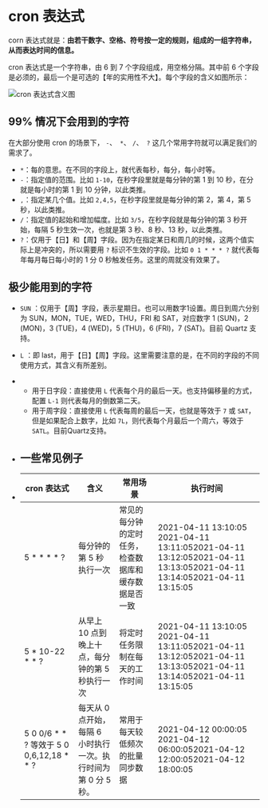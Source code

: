 # cron 表达式

corn 表达式就是：**由若干数字、空格、符号按一定的规则，组成的一组字符串，从而表达时间的信息。**

cron 表达式是一个字符串，由 6 到 7 个字段组成，用空格分隔。其中前 6 个字段是必须的，最后一个是可选的【年的实用性不大】。每个字段的含义如图所示：

![cron 表达式含义图](https://gitee.com/DoubleZHEz/mine/raw/main/ImageRepository/Library/cron%20%E8%A1%A8%E8%BE%BE%E5%BC%8F%E5%90%AB%E4%B9%89%E5%9B%BE.png)

## 99% 情况下会用到的字符

在大部分使用 cron 的场景下， `-`、` *`、 `/`、` ?`  这几个常用字符就可以满足我们的需求了。

- `*`：每的意思。在不同的字段上，就代表每秒，每分，每小时等。
- `-`：指定值的范围。比如 `1-10`，在秒字段里就是每分钟的第 1 到 10 秒，在分就是每小时的第 1 到 10 分钟，以此类推。
- `,`：指定某几个值。比如 `2,4,5`，在秒字段里就是每分钟的第 2，第 4，第 5 秒，以此类推。
- `/`：指定值的起始和增加幅度。比如 `3/5`，在秒字段就是每分钟的第 3 秒开始，每隔 5 秒生效一次，也就是第 3 秒、8 秒、13 秒，以此类推。
- `?`：仅用于【日】和【周】字段。因为在指定某日和周几的时候，这两个值实际上是冲突的，所以需要用 `?` 标识不生效的字段。比如 `0 1 * * * ?` 就代表每年每月每日每小时的 1 分 0 秒触发任务。这里的周就没有效果了。

## 极少能用到的字符

- `SUN` ：仅用于【周】字段，表示星期日。也可以用数字1设置。周日到周六分别为 SUN，MON，TUE，WED，THU，FRI 和 SAT，对应数字 1 (SUN)，2 (MON)，3 (TUE)，4 (WED)，5 (THU)，6 (FRI)，7 (SAT)。目前 Quartz 支持。

- `L` ：即 last，用于【日】【周】字段。这里需要注意的是，在不同的字段的不同使用方式，其含义有所差别。

- - 用于日字段：直接使用 `L` 代表每个月的最后一天。也支持偏移量的方式，配置 `L-1` 则代表每月的倒数第二天。
  - 用于周字段：直接使用 `L` 代表每周的最后一天，也就是等效于 `7` 或 `SAT`，但是如果配合上数字，比如 `7L`，则代表每个月最后一个周六，等效于 `SATL`。目前Quartz支持。

- ## 一些常见例子

- | cron 表达式                               | 含义                                                         | 常用场景                                             | 执行时间                                                     |
  | ----------------------------------------- | ------------------------------------------------------------ | ---------------------------------------------------- | ------------------------------------------------------------ |
  | 5 * * * * ?                               | 每分钟的第 5 秒执行一次                                      | 常见的每分钟的定时任务，检查数据库和缓存数据是否一致 | 2021-04-11 13:10:05 2021-04-11 13:11:052021-04-11 13:12:052021-04-11 13:13:052021-04-11 13:14:052021-04-11 13:15:05 |
  | 5 * 10-22 * * ?                           | 从早上 10 点到晚上十点，每分钟的第 5 秒执行一次              | 将定时任务限制在每天的工作时间                       | 2021-04-11 13:10:05 2021-04-11 13:11:052021-04-11 13:12:052021-04-11 13:13:052021-04-11 13:14:052021-04-11 13:15:05 |
  | 5 0 0/6 * * ?  等效于 5 0 0,6,12,18 * * ? | 每天从 0 点开始，每隔 6 小时执行一次。执行时间为第 0 分 5 秒。 | 常用于每天较低频次的批量同步数据                     | 2021-04-12 00:00:05 2021-04-12 06:00:052021-04-12 12:00:052021-04-12 18:00:05 |
